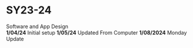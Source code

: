 # SY23-24
Software and App Design <br>
<b>1/04/24</b> Initial setup
<b>1/05/24</b> Updated From Computer
<b>1/08/2024</b> Monday Update